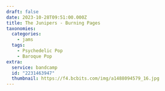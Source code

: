 ```yaml
---
draft: false
date: 2023-10-28T09:51:00.000Z
title: The Junipers - Burning Pages
taxonomies:
  categories:
    - jams
  tags:
    - Psychedelic Pop
    - Baroque Pop
extra:
  service: bandcamp
  id: "2231463947"
  thumbnail: https://f4.bcbits.com/img/a1488094579_16.jpg
---
```


